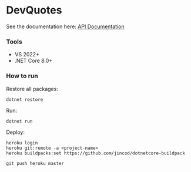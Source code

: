 # DevQuotes

See the documentation here: [API Documentation](https://codequotes.herokuapp.com/swagger/)

<h3>Tools</h3>
<ul>
    <li>VS 2022+</li>
    <li>.NET Core 8.0+</li>
</ul>

<h3>How to run</h3>
<p>Restore all packages:</p>

```
dotnet restore
```

<p>Run:</p>

```
dotnet run
```

<p>Deploy:</p>

```
heroku login
heroku git:remote -a <project-name>
heroku buildpacks:set https://github.com/jincod/dotnetcore-buildpack

git push heroku master
